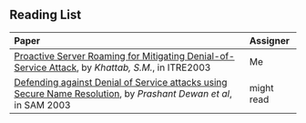 ## Reading List

| Paper | Assigner|
|:------|:--------|
|  [Proactive Server Roaming for Mitigating Denial-of-Service Attack](http://ieeexplore.ieee.org/xpl/login.jsp?tp=&arnumber=1270623&url=http%3A%2F%2Fieeexplore.ieee.org%2Fxpls%2Fabs_all.jsp%3Farnumber%3D1270623), by *Khattab, S.M.*, in ITRE2003    |   Me      |
| [Defending against Denial of Service attacks using Secure Name Resolution](http://cactus.eas.asu.edu/partha/papers-pdf/2003/dewan-dns-SAM-02.pdf), by *Prashant Dewan et al*, in SAM 2003| might read|

